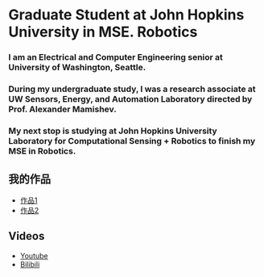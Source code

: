#   Graduate Student at John Hopkins University in MSE. Robotics

###   I am an Electrical and Computer Engineering senior at University of Washington, Seattle. 
###   During my undergraduate study, I was a research associate at UW Sensors, Energy, and Automation Laboratory directed by Prof. Alexander Mamishev.
###   My next stop is studying at John Hopkins University Laboratory for Computational Sensing + Robotics to finish my MSE in Robotics.
    
## 我的作品
- [作品1](link_to_your_work1)
- [作品2](link_to_your_work2)

## Videos
- [Youtube](https://youtu.be/KzpJeC7L7hM)
- [Bilibili](link_to_your_video2)

